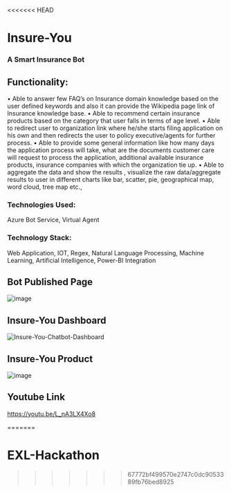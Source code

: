 <<<<<<< HEAD
# Insure-You
### A Smart Insurance Bot


## Functionality:
• Able to answer few FAQ’s on Insurance domain knowledge based on the user defined keywords and also it can provide the Wikipedia page link of Insurance knowledge base.
• Able to recommend certain insurance products based on the category that user falls in terms of age level.
• Able to redirect user to organization link where he/she starts filing application on his own and then redirects the user to policy executive/agents for further process. 
• Able to provide some general information like how many days the application process will take, what are the documents customer care will request to process the application, additional available insurance products, insurance companies with which the organization tie up.
• Able  to aggregate the data and show the results , visualize the raw data/aggregate results to user in different charts like bar, scatter, pie, geographical map, word cloud, tree map etc.,


### Technologies Used:
  Azure Bot Service, Virtual Agent
### Technology Stack:
  Web Application, IOT, Regex, Natural Language Processing, Machine Learning, Artificial Intelligence, Power-BI Integration


## Bot Published Page

![image](https://user-images.githubusercontent.com/59086665/177010098-cdcac468-ffc7-4d81-8856-9fbf6b1c0cfd.png)


## Insure-You Dashboard

![Insure-You-Chatbot-Dashboard](https://user-images.githubusercontent.com/59086665/177015393-2e461f10-d428-4f97-9077-6dee58dd208f.png)


## Insure-You Product

![image](https://user-images.githubusercontent.com/59086665/177118927-c8343c2e-e0b3-4fdf-9816-672e71d892ba.png)


## Youtube Link
https://youtu.be/L_nA3LX4Xo8



=======
# EXL-Hackathon
>>>>>>> 67772bf499570e2747c0dc9053389fb76bed8925
